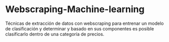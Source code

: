 # Webscraping-Machine-learning
Técnicas de extracción de datos con webscraping para entrenar un modelo de clasificación y determinar y basado en sus componentes es posible clasificarlo dentro de una categoría de precios. 
